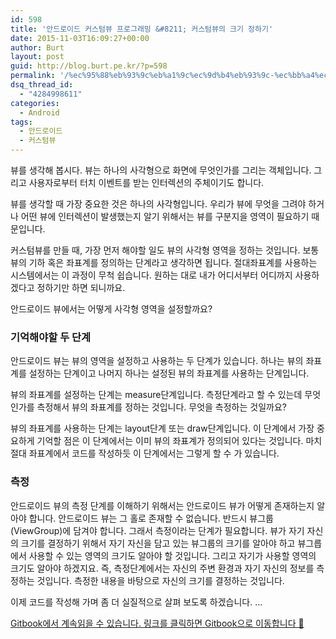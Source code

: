 ```yaml
---
id: 598
title: '안드로이드 커스텀뷰 프로그래밍 &#8211; 커스텀뷰의 크기 정하기'
date: 2015-11-03T16:09:27+00:00
author: Burt
layout: post
guid: http://blog.burt.pe.kr/?p=598
permalink: '/%ec%95%88%eb%93%9c%eb%a1%9c%ec%9d%b4%eb%93%9c-%ec%bb%a4%ec%8a%a4%ed%85%80%eb%b7%b0-%ed%94%84%eb%a1%9c%ea%b7%b8%eb%9e%98%eb%b0%8d-%ec%bb%a4%ec%8a%a4%ed%85%80%eb%b7%b0%ec%9d%98%ed%81%ac%ea%b8%b0/'
dsq_thread_id:
  - "4284998611"
categories:
  - Android
tags:
  - 안드로이드
  - 커스텀뷰
---
```


<p class="comments-section">
  뷰를 생각해 봅시다. 뷰는 하나의 사각형으로 화면에 무엇인가를 그리는 객체입니다. 그리고 사용자로부터 터치 이벤트를 받는 인터렉션의 주체이기도 합니다.
</p>

<p class="comments-section">
  뷰를 생각할 때 가장 중요한 것은 하나의 사각형입니다. 우리가 뷰에 무엇을 그려야 하거나 어떤 뷰에 인터렉션이 발생했는지 알기 위해서는 뷰를 구분지을 영역이 필요하기 때문입니다.
</p>

<p class="comments-section">
  커스텀뷰를 만들 때, 가장 먼저 해야할 일도 뷰의 사각형 영역을 정하는 것입니다. 보통 뷰의 기하 혹은 좌표계를 정의하는 단계라고 생각하면 됩니다. 절대좌표계를 사용하는 시스템에서는 이 과정이 무척 쉽습니다. 원하는 대로 내가 어디서부터 어디까지 사용하겠다고 정하기만 하면 되니까요.
</p>

<p class="comments-section">
  안드로이드 뷰에서는 어떻게 사각형 영역을 설정할까요?<!--more-->
</p>

### 기억해야할 두 단계

<p class="comments-section">
  안드로이드 뷰는 뷰의 영역을 설정하고 사용하는 두 단계가 있습니다. 하나는 뷰의 좌표계를 설정하는 단계이고 나머지 하나는 설정된 뷰의 좌표계를 사용하는 단계입니다.
</p>

<p class="comments-section">
  뷰의 좌표계를 설정하는 단계는 measure단계입니다. 측정단계라고 할 수 있는데 무엇인가를 측정해서 뷰의 좌표계를 정하는 것입니다. 무엇을 측정하는 것일까요?
</p>

<p class="comments-section">
  뷰의 좌표계를 사용하는 단계는 layout단계 또는 draw단계입니다. 이 단계에서 가장 중요하게 기억할 점은 이 단계에서는 이미 뷰의 좌표계가 정의되어 있다는 것입니다. 마치 절대 좌표계에서 코드를 작성하듯 이 단계에서는 그렇게 할 수 가 있습니다.
</p>

### 측정

<p class="comments-section">
  안드로이드 뷰의 측정 단계를 이해하기 위해서는 안드로이드 뷰가 어떻게 존재하는지 알아야 합니다. 안드로이드 뷰는 그 홀로 존재할 수 없습니다. 반드시 뷰그룹(ViewGroup)에 담겨야 합니다. 그래서 측정이라는 단계가 필요합니다. 뷰가 자기 자신의 크기를 결정하기 위해서 자기 자신을 담고 있는 뷰그룹의 크기를 알아야 하고 뷰그릅에서 사용할 수 있는 영역의 크기도 알아야 할 것입니다. 그리고 자기가 사용할 영역의 크기도 알아야 하겠지요. 즉, 측정단계에서는 자신의 주변 환경과 자기 자신의 정보를 측정하는 것입니다. 측정한 내용을 바탕으로 자신의 크기를 결정하는 것입니다.
</p>

<p class="comments-section">
  이제 코드를 작성해 가며 좀 더 실질적으로 살펴 보도록 하겠습니다. ...
</p>

<p class="comments-section">
  <a href="https://skyfe79.gitbooks.io/android-custom-view-programming/content/chapter01.html">Gitbook에서 계속읽을 수 있습니다. 링크를 클릭하면 Gitbook으로 이동합니다 🙂</a>
</p>